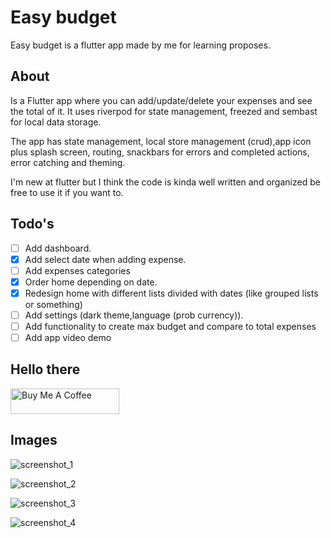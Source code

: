 # Easy budget

Easy budget is a flutter app made by me for learning proposes.

## About

Is a Flutter app where you can add/update/delete your expenses and see the total of it. It uses riverpod for state management, freezed and sembast for local data storage.

The app has state management, local store management (crud),app icon plus splash screen, routing, snackbars for errors and completed actions, error catching and theming.

I'm new at flutter but I think the code is kinda well written and organized be free to use it if you want to.

## Todo's

- [ ] Add dashboard.
- [x] Add select date when adding expense.
- [ ] Add expenses categories
- [x] Order home depending on date.
- [x] Redesign home with different lists divided with dates (like grouped lists or something)
- [ ] Add settings (dark theme,language (prob currency)).
- [ ] Add functionality to create max budget and compare to total expenses
- [ ] Add app video demo

## Hello there
<a href="https://www.buymeacoffee.com/xeny" target="_blank"><img src="https://cdn.buymeacoffee.com/buttons/default-orange.png" alt="Buy Me A Coffee" height="41" width="174"></a>

## Images

![screenshot_1](/assets/images/screenshot_1.png)

![screenshot_2](/assets/images/screenshot_2.png)

![screenshot_3](/assets/images/screenshot_3.png)

![screenshot_4](/assets/images/screenshot_4.png)

